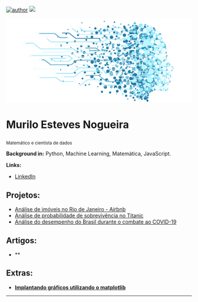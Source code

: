 [![author](https://img.shields.io/badge/author-muriloEN-green.svg)](https://www.linkedin.com/in/murilo-esteves-nogueira-53140a241/) [![](https://img.shields.io/badge/python-3.7+-blue.svg)](https://www.python.org/downloads/release/python-365/) 

<p align="center">
  <img src="./dataScience.png" >
</p>

# Murilo Esteves Nogueira

<sub>Matemático e cientista de dados</sub>


**Background in:** Python, Machine Learning, Matemática, JavaScript.

**Links:**

- [LinkedIn](https://www.linkedin.com/in/murilo-esteves-nogueira-53140a241/)

## Projetos:

- [Análise de imóveis no Rio de Janeiro - Airbnb]()
- [Análise de probabilidade de sobrevivência no Titanic]()
- [Análise do desempenho do Brasil durante o combate ao COVID-19]()

## Artigos:

- **

## Extras:

- [**Implantando gráficos utilizando o matplotlib**](https://github.com/vinihora/portfolio_data_science/blob/main/extras/plotting_data_with_matplotlib.ipynb)

---

